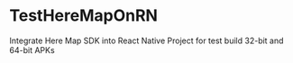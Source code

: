 # TestHereMapOnRN
Integrate Here Map SDK into React Native Project for test build 32-bit and 64-bit APKs
